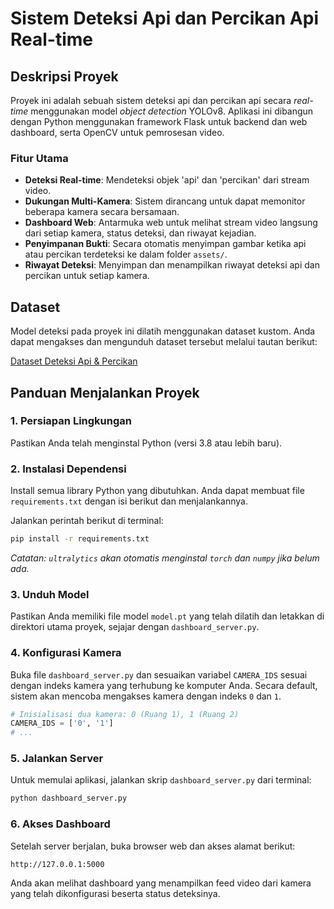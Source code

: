 # Sistem Deteksi Api dan Percikan Api Real-time

## Deskripsi Proyek

Proyek ini adalah sebuah sistem deteksi api dan percikan api secara _real-time_ menggunakan model _object detection_ YOLOv8. Aplikasi ini dibangun dengan Python menggunakan framework Flask untuk backend dan web dashboard, serta OpenCV untuk pemrosesan video.

### Fitur Utama

- **Deteksi Real-time**: Mendeteksi objek 'api' dan 'percikan' dari stream video.
- **Dukungan Multi-Kamera**: Sistem dirancang untuk dapat memonitor beberapa kamera secara bersamaan.
- **Dashboard Web**: Antarmuka web untuk melihat stream video langsung dari setiap kamera, status deteksi, dan riwayat kejadian.
- **Penyimpanan Bukti**: Secara otomatis menyimpan gambar ketika api atau percikan terdeteksi ke dalam folder `assets/`.
- **Riwayat Deteksi**: Menyimpan dan menampilkan riwayat deteksi api dan percikan untuk setiap kamera.

## Dataset

Model deteksi pada proyek ini dilatih menggunakan dataset kustom. Anda dapat mengakses dan mengunduh dataset tersebut melalui tautan berikut:

[Dataset Deteksi Api & Percikan](https://drive.google.com/file/d/1oAD72VHvjBieVi3eg44bzW2aqZn-sXma/view?usp=sharing)

## Panduan Menjalankan Proyek

### 1. Persiapan Lingkungan

Pastikan Anda telah menginstal Python (versi 3.8 atau lebih baru).

### 2. Instalasi Dependensi

Install semua library Python yang dibutuhkan. Anda dapat membuat file `requirements.txt` dengan isi berikut dan menjalankannya.

Jalankan perintah berikut di terminal:

```bash
pip install -r requirements.txt
```

_Catatan: `ultralytics` akan otomatis menginstal `torch` dan `numpy` jika belum ada._

### 3. Unduh Model

Pastikan Anda memiliki file model `model.pt` yang telah dilatih dan letakkan di direktori utama proyek, sejajar dengan `dashboard_server.py`.

### 4. Konfigurasi Kamera

Buka file `dashboard_server.py` dan sesuaikan variabel `CAMERA_IDS` sesuai dengan indeks kamera yang terhubung ke komputer Anda. Secara default, sistem akan mencoba mengakses kamera dengan indeks `0` dan `1`.

```python
# Inisialisasi dua kamera: 0 (Ruang 1), 1 (Ruang 2)
CAMERA_IDS = ['0', '1']
# ...
```

### 5. Jalankan Server

Untuk memulai aplikasi, jalankan skrip `dashboard_server.py` dari terminal:

```bash
python dashboard_server.py
```

### 6. Akses Dashboard

Setelah server berjalan, buka browser web dan akses alamat berikut:

```
http://127.0.0.1:5000
```

Anda akan melihat dashboard yang menampilkan feed video dari kamera yang telah dikonfigurasi beserta status deteksinya.
